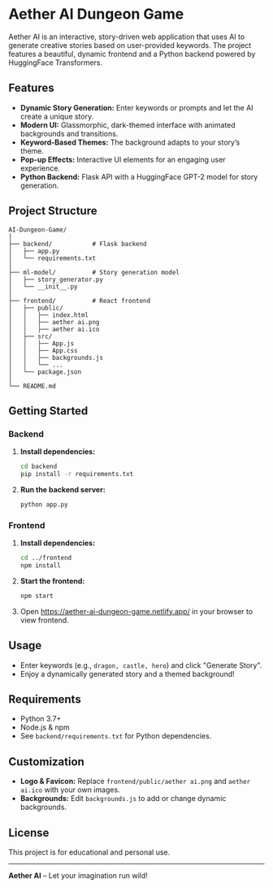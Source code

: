 # Aether AI Dungeon Game

Aether AI is an interactive, story-driven web application that uses AI to generate creative stories based on user-provided keywords. The project features a beautiful, dynamic frontend and a Python backend powered by HuggingFace Transformers.

## Features

- **Dynamic Story Generation:** Enter keywords or prompts and let the AI create a unique story.
- **Modern UI:** Glassmorphic, dark-themed interface with animated backgrounds and transitions.
- **Keyword-Based Themes:** The background adapts to your story’s theme.
- **Pop-up Effects:** Interactive UI elements for an engaging user experience.
- **Python Backend:** Flask API with a HuggingFace GPT-2 model for story generation.

## Project Structure

```
AI-Dungeon-Game/
│
├── backend/           # Flask backend
│   ├── app.py
│   └── requirements.txt
│
├── ml-model/          # Story generation model
│   ├── story_generator.py
│   └── __init__.py
│
├── frontend/          # React frontend
│   ├── public/
│   │   ├── index.html
│   │   ├── aether ai.png
│   │   ├── aether ai.ico
│   ├── src/
│   │   ├── App.js
│   │   ├── App.css
│   │   ├── backgrounds.js
│   │   └── ...
│   └── package.json
│
└── README.md
```

## Getting Started

### Backend

1. **Install dependencies:**
    ```bash
    cd backend
    pip install -r requirements.txt
    ```

2. **Run the backend server:**
    ```bash
    python app.py
    ```

### Frontend

1. **Install dependencies:**
    ```bash
    cd ../frontend
    npm install
    ```

2. **Start the frontend:**
    ```bash
    npm start
    ```

3. Open https://aether-ai-dungeon-game.netlify.app/ in your browser to view frontend.

## Usage

- Enter keywords (e.g., `dragon, castle, hero`) and click "Generate Story".
- Enjoy a dynamically generated story and a themed background!

## Requirements

- Python 3.7+
- Node.js & npm
- See `backend/requirements.txt` for Python dependencies.

## Customization

- **Logo & Favicon:** Replace `frontend/public/aether ai.png` and `aether ai.ico` with your own images.
- **Backgrounds:** Edit `backgrounds.js` to add or change dynamic backgrounds.

## License

This project is for educational and personal use.

---

**Aether AI** – Let your imagination run wild!
